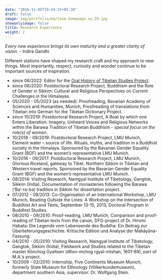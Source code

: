 ```yaml
---
date: "2016-11-05T19:44:32+05:30"
draft: false
image: img/portfolio/marlene.homepage.xy.29.jpg
showonlyimage: false
title: Research Experience
weight: 2
---
```


*Every new experience brings its own maturity and a greater clarity of vision.* - Indira Gandhi 

Different stations have shaped my research craft and my approach to new things. Most importantly, respect, curiosity and wonder continue to be important sources of inspiration.
<!--more-->

- since 06/2022: Editor for the [Oral History of Tibetan Studies Project](https://oralhistory.iats.info/).
- since 06/2020: Postdoctoral Research Project, Buddhism and the Role of Gender in Sikkim: Cultural and Religious Perspectives on Current Challenges in the Himalayas.
- 05/2020 - 05/2023 (as needed): Proofreading, Bavarian Academy of Sciences and Humanities, Munich, Proofreading of translations from Tibetan into German for the Tibetan Dictionary Project.
- since 10/2019: Postdoctoral Research Project, A Boat by which one Enters Liberation: Imagery, Unheard Voices and Religious Networks within the Barawa Tradition of Tibetan Buddhism - *special focus on the role(s) of women*.
- 10/2018 - 09/2019: Postdoctoral Research Project, LMU Munich, Element water – source of life. Rituals, myths, and tradition in a Buddhist society in the Himalaya. Sponsored by the Bavarian Gender Equality Grant (BGF) and the women’s representative LMU Munich.
- 10/2016 - 09/2017: Postdoctoral Research Project, LMU Munich, Glorious Riceland, gateway to Tibet. Northern Sikkim in Tibetan and Western travel reports. Sponsored by the Bavarian Gender Equality Grant (BGF) and the women’s representative LMU Munich.
- 08/2014: Visiting Research, Namgyal Institute of Tibetology, Gangtok, Sikkim (India), Documentation of monasteries following the Barawa (’Ba’-ra-ba) tradition in Sikkim for dissertation project.
- 07/2012 - 09/2013: Co-Organisation of an International Workshop, LMU Munich, Reading Outside the Lines: A Workshop on the Intersection of Buddhist Art and Texts, September 13-15, 2013, Doctoral Program in Buddhist Studies.
- 08/2010 - 09/2010: Proof-reading, LMU Munich, Comparison and proof-reading of Tibetan texts from the canon, DFG-project of Dr. Hiromi Habata: Die Legende vom Lebensende des Buddha: Ein Beitrag zur Überlieferungsgeschichte. Kritische Edition und Analyse der Mahāyāna-Fassung.
- 04/2010 - 05/2010: Visiting Research, Namgyal Institute of Tibetology, Gangtok, Sikkim (India), Fieldwork and Studies related to the Tibetan master Könchog Gyaltsen (dKon-mchog rgyal-mtshan, 1601-89), part of M.A.’s project.
- 10/2009 - 02/2010: Internship, Five Continents Museum Munich, formerly State Museum for Ethnology (Völkerkundemuseum), department southern Asia, supervisor: Dr. Wolfgang Stein.
